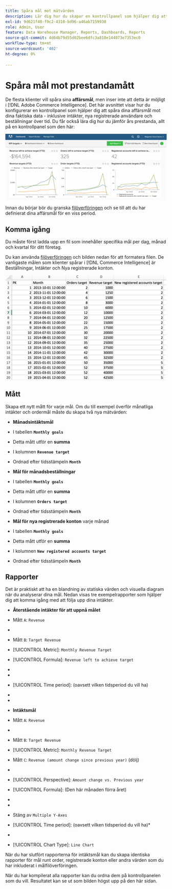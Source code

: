 ```yaml
---
title: Spåra mål mot mätvärden
description: Lär dig hur du skapar en kontrollpanel som hjälper dig att spåra dina affärsmål mot dina faktiska data - inklusive intäkter, nya registrerade användare och beställningar över tid.
exl-id: 9d621f40-f9c2-4310-bd96-a46ab7159930
role: Admin, User
feature: Data Warehouse Manager, Reports, Dashboards, Reports
source-git-commit: 4d04b79d55d02bee6dfc3a810e144073e7353ec0
workflow-type: tm+mt
source-wordcount: '402'
ht-degree: 0%

---
```


# Spåra mål mot prestandamått

De flesta klienter vill spåra sina **affärsmål**, men inser inte att detta är möjligt i [!DNL Adobe Commerce Intelligence]. Det här avsnittet visar hur du konfigurerar en kontrollpanel som hjälper dig att spåra dina affärsmål mot dina faktiska data - inklusive intäkter, nya registrerade användare och beställningar över tid. Du får också lära dig hur du jämför års prestanda, allt på en kontrollpanel som den här:

![Kontrollpanelen visar målspårning mot faktiska mätresultat](../../assets/Goals-_dashboard_2.png)

Innan du börjar bör du granska [filöverföringen](../importing-data/connecting-data/using-file-uploader.md) och se till att du har definierat dina affärsmål för en viss period.

## Komma igång

Du måste först ladda upp en fil som innehåller specifika mål per dag, månad och kvartal för ditt företag.

Du kan använda [filöverföringen](../importing-data/connecting-data/using-file-uploader.md) och bilden nedan för att formatera filen. De vanligaste målen som klienter spårar i [!DNL Commerce Intelligence] är Beställningar, Intäkter och Nya registrerade konton.

![Excel-kalkylbladsmall för att spåra mål och mätvärden](../../assets/Goals-_Excel.png)

## Mått

Skapa ett nytt mått för varje mål. Om du till exempel överför månatliga intäkter och ordermål måste du skapa två nya mätvärden:

* **Månadsintäktsmål**
* I tabellen **`Monthly goals`**
* Detta mått utför en **summa**
* I kolumnen **`Revenue target`**
* Ordnad efter tidsstämpeln **`Month`**

* **Mål för månadsbeställningar**
* I tabellen **`Monthly goals`**
* Detta mått utför en **summa**
* I kolumnen **`Orders target`**
* Ordnad efter tidsstämpeln **`Month`**

* **Mål för nya registrerade konton** varje månad
* I tabellen **`Monthly goals`**
* Detta mått utför en **summa**
* I kolumnen **`New registered accounts target`**
* Ordnad efter tidsstämpeln **`Month`**

## Rapporter

Det är praktiskt att ha en blandning av statiska värden och visuella diagram när du analyserar dina mål. Nedan visas tre exempelrapporter som hjälper dig att komma igång med att följa upp dina intäkter.

* **Återstående intäkter för att uppnå målet**
* Mått `A`: `Revenue`
* 
  [!UICONTROL-mått]: `Revenue`

* Mått `B`: `Target Revenue`
* [!UICONTROL Metric]: `Monthly Revenue Target`

* [!UICONTROL Formula]: `Revenue left to achieve target`
* 
  [!UICONTROL-formel]: `(B-A)`
* 
  [!UICONTROL Format]: `Number`

* [!UICONTROL Time period]: (oavsett vilken tidsperiod du vill ha)
* 
  [!UICONTROL Interval]: `Month`
* 
  [!UICONTROL-diagramtyp]: `Scalar`

* **Intäktsmål**
* Mått `A`: `Revenue`
* 
  [!UICONTROL-mått]: `Revenue`

* Mått `B`: `Target Revenue`
* [!UICONTROL Metric]: `Monthly Revenue Target`

* Mått `C`: `Revenue (amount change since previous year)` (dölj)
* 
  [!UICONTROL-mått]: `Revenue`
* [!UICONTROL Perspective]: `Amount change vs. Previous year`

* [!UICONTROL Formula]: (Den här månaden förra året)
* 
  [!UICONTROL-formel]: `(A-C)`
* 
  [!UICONTROL Format]: `Currency`

* Stäng av `Multiple Y-Axes`
* [!UICONTROL Time period]: (oavsett vilken tidsperiod du vill ha)*
* 
  [!UICONTROL Interval]: `Month`
* [!UICONTROL Chart Type]: `Line Chart`

När du har slutfört rapporterna för intäktsmål kan du skapa identiska rapporter för mål runt order, registrerade konton eller andra värden som du har inkluderat i målfilöverföringen.

När du har kompilerat alla rapporter kan du ordna dem på kontrollpanelen som du vill. Resultatet kan se ut som bilden högst upp på den här sidan.
